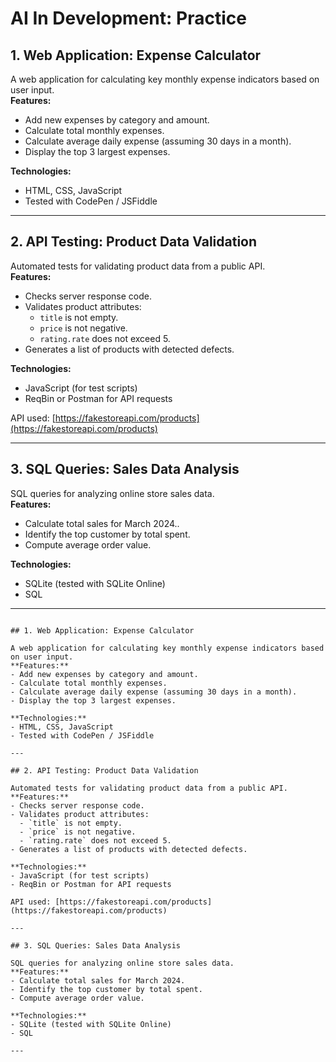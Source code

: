 # AI In Development: Practice

## 1. Web Application: Expense Calculator

A web application for calculating key monthly expense indicators based on user input.  
**Features:**
- Add new expenses by category and amount.
- Calculate total monthly expenses.
- Calculate average daily expense (assuming 30 days in a month).
- Display the top 3 largest expenses.

**Technologies:**  
- HTML, CSS, JavaScript  
- Tested with CodePen / JSFiddle

---

## 2. API Testing: Product Data Validation

Automated tests for validating product data from a public API.  
**Features:**
- Checks server response code.
- Validates product attributes:
  - `title` is not empty.
  - `price` is not negative.
  - `rating.rate` does not exceed 5.
- Generates a list of products with detected defects.

**Technologies:**  
- JavaScript (for test scripts)
- ReqBin or Postman for API requests

API used: [https://fakestoreapi.com/products](https://fakestoreapi.com/products)

---

## 3. SQL Queries: Sales Data Analysis

SQL queries for analyzing online store sales data.  
**Features:**
- Calculate total sales for March 2024..
- Identify the top customer by total spent.
- Compute average order value.

**Technologies:**  
- SQLite (tested with SQLite Online)
- SQL

---
```# AI In Development: Practice

## 1. Web Application: Expense Calculator

A web application for calculating key monthly expense indicators based on user input.  
**Features:**
- Add new expenses by category and amount.
- Calculate total monthly expenses.
- Calculate average daily expense (assuming 30 days in a month).
- Display the top 3 largest expenses.

**Technologies:**  
- HTML, CSS, JavaScript  
- Tested with CodePen / JSFiddle

---

## 2. API Testing: Product Data Validation

Automated tests for validating product data from a public API.  
**Features:**
- Checks server response code.
- Validates product attributes:
  - `title` is not empty.
  - `price` is not negative.
  - `rating.rate` does not exceed 5.
- Generates a list of products with detected defects.

**Technologies:**  
- JavaScript (for test scripts)
- ReqBin or Postman for API requests

API used: [https://fakestoreapi.com/products](https://fakestoreapi.com/products)

---

## 3. SQL Queries: Sales Data Analysis

SQL queries for analyzing online store sales data.  
**Features:**
- Calculate total sales for March 2024.
- Identify the top customer by total spent.
- Compute average order value.

**Technologies:**  
- SQLite (tested with SQLite Online)
- SQL

---
